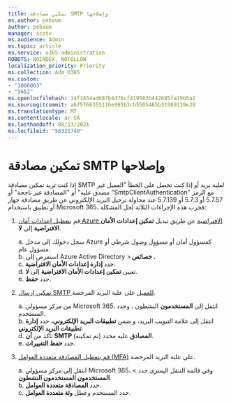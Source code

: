 ```yaml
---
title: تمكين مصادقة SMTP وإصلاحها
ms.author: pebaum
author: pebaum
manager: scotv
ms.audience: Admin
ms.topic: article
ms.service: o365-administration
ROBOTS: NOINDEX, NOFOLLOW
localization_priority: Priority
ms.collection: Adm_O365
ms.custom:
- "3000003"
- "5652"
ms.openlocfilehash: 14f1454ad687b4d76cf419583b442685fa19b5a2
ms.sourcegitcommit: ab75f66355116e995b3cb5505465b31989339e28
ms.translationtype: MT
ms.contentlocale: ar-SA
ms.lasthandoff: 08/13/2021
ms.locfileid: "58321740"
---
```

# <a name="enable-smtp-authentication-and-troubleshooting"></a>تمكين مصادقة SMTP وإصلاحها

إذا كنت تريد تمكين مصادقة SMTP لعلبة بريد أو إذا كنت تحصل على الخطأ "العميل غير مصدق عليه" أو "المصادقة غير ناجحة" أو "SmtpClientAuthentication" مع الرمز 5.7.57 أو 5.7.3 أو 5.7.139 عند محاولة ترحيل البريد الإلكتروني عن طريق مصادقة جهاز أو تطبيق باستخدام Microsoft 365، فجرب هذه الإجراءات الثلاثة لحل المشكلة:

1. قم [بتعطيل إعدادات أمان Azure الافتراضية](https://docs.microsoft.com/azure/active-directory/fundamentals/concept-fundamentals-security-defaults) عن طريق تبديل **تمكين إعدادات الأمان الافتراضية** إلى **لا**.

    a. سجل دخولك إلى مدخل Azure كمسؤول أمان أو مسؤول وصول شرطي أو مسؤول عام.<BR/>
    b. استعرض إلى Azure Active Directory > **خصائص .**<BR/>
    c. حدد **إدارة إعدادات الأمان الافتراضية**.<BR/>
    d. تعيين **تمكين إعدادات الأمان الافتراضية** إلى **لا**.<BR/>
    e. حدد **حفظ**.

2. [تمكين إرسال SMTP للعميل](https://docs.microsoft.com/exchange/clients-and-mobile-in-exchange-online/authenticated-client-smtp-submission#enable-smtp-auth-for-specific-mailboxes) على علبة البريد المرخصة.

    a. من مركز مسؤولي Microsoft 365، انتقل إلى **المستخدمون** النشطون ، وحدد المستخدم.<BR/>
    b. انتقل إلى علامة التبويب البريد، و ضمن **تطبيقات البريد الإلكتروني،** حدد **إدارة تطبيقات البريد الإلكتروني**.<BR/>
    d. تأكد من **أن SMTP المصادق** عليه محدد (تم تمكينه).<BR/>
    e. حدد **حفظ التغييرات**.<BR/>

3. [قم بتعطيل المصادقة متعددة العوامل (MFA)](https://docs.microsoft.com/microsoft-365/admin/security-and-compliance/set-up-multi-factor-authentication#turn-off-legacy-per-user-mfa) على علبة البريد المرخصة.

    a. انتقل إلى مركز مسؤولي Microsoft 365، وفي قائمة التنقل اليسرى حدد   >  **المستخدمون المستخدمون النشطون**.<BR/>
    b. حدد **المصادقة متعددة العوامل**.<BR/>
    c. حدد المستخدم وعطل **وثة متعددة العوامل**.<BR/>
